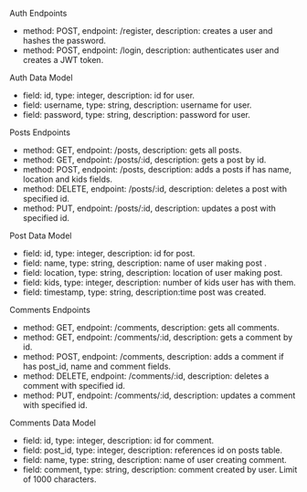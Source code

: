 Auth Endpoints

- method: POST, endpoint: /register, description: creates a user and hashes the password.
- method: POST, endpoint: /login, description: authenticates user and creates a JWT token.

Auth Data Model

- field: id, type: integer, description: id for user.
- field: username, type: string, description: username for user.
- field: password, type: string, description: password for user.

Posts Endpoints

- method: GET, endpoint: /posts, description: gets all posts.
- method: GET, endpoint: /posts/:id, description: gets a post by id.
- method: POST, endpoint: /posts, description: adds a posts if has name, location and kids fields.
- method: DELETE, endpoint: /posts/:id, description: deletes a post with specified id.
- method: PUT, endpoint: /posts/:id, description: updates a post with specified id.

Post Data Model

- field: id, type: integer, description: id for post.
- field: name, type: string, description: name of user making post .
- field: location, type: string, description: location of user making post.
- field: kids, type: integer, description: number of kids user has with them.
- field: timestamp, type: string, description:time post was created.

Comments Endpoints

- method: GET, endpoint: /comments, description: gets all comments.
- method: GET, endpoint: /comments/:id, description: gets a comment by id.
- method: POST, endpoint: /comments, description: adds a comment if has post_id, name and comment fields.
- method: DELETE, endpoint: /comments/:id, description: deletes a comment with specified id.
- method: PUT, endpoint: /comments/:id, description: updates a comment with specified id.

Comments Data Model

- field: id, type: integer, description: id for comment.
- field: post_id, type: integer, description: references id on posts table.
- field: name, type: string, description: name of user creating comment.
- field: comment, type: string, description: comment created by user. Limit of 1000 characters.
